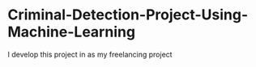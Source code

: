# Criminal-Detection-Project-Using-Machine-Learning
I develop this project in as my freelancing project
